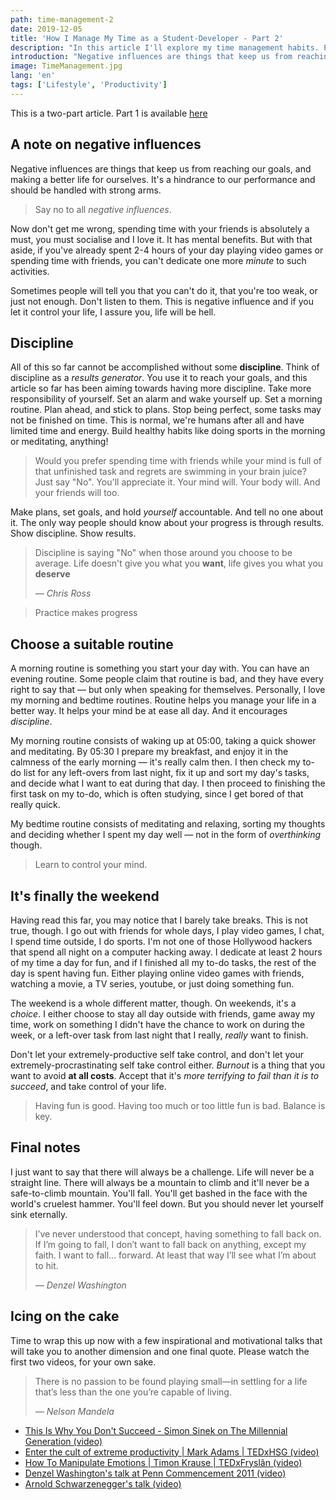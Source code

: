 ```yaml
---
path: time-management-2
date: 2019-12-05
title: 'How I Manage My Time as a Student-Developer - Part 2'
description: "In this article I'll explore my time management habits. Part 2."
introduction: "Negative influences are things that keep us from reaching our goals, and making a better life for ourselves. It's a hindrance to our performance and should be handled with strong arms."
image: TimeManagement.jpg
lang: 'en'
tags: ['Lifestyle', 'Productivity']
---
```


This is a two-part article. Part 1 is available [here](/blog/time-management-1)

## A note on negative influences

Negative influences are things that keep us from reaching our goals, and making a better life for ourselves. It's a hindrance to our performance and should be handled with strong arms.

> Say no to all _negative influences_.

Now don't get me wrong, spending time with your friends is absolutely a must, you must socialise and I love it. It has mental benefits. But with that aside, if you've already spent 2-4 hours of your day playing video games or spending time with friends, you can't dedicate one more _minute_ to such activities.

Sometimes people will tell you that you can't do it, that you're too weak, or just not enough. Don't listen to them. This is negative influence and if you let it control your life, I assure you, life will be hell.

## Discipline

All of this so far cannot be accomplished without some **discipline**. Think of discipline as a _results generator_. You use it to reach your goals, and this article so far has been aiming towards having more discipline. Take more responsibility of yourself. Set an alarm and wake yourself up. Set a morning routine. Plan ahead, and stick to plans. Stop being perfect, some tasks may not be finished on time. This is normal, we're humans after all and have limited time and energy. Build healthy habits like doing sports in the morning or meditating, anything!

> Would you prefer spending time with friends while your mind is full of that unfinished task and regrets are swimming in your brain juice? Just say "No". You'll appreciate it. Your mind will. Your body will. And your friends will too.

Make plans, set goals, and hold _yourself_ accountable. And tell no one about it. The only way people should know about your progress is through results. Show discipline. Show results.

> Discipline is saying "No" when those around you choose to be average. Life doesn't give you what you **want**, life gives you what you **deserve**
>
> <cite>— Chris Ross</cite>

> Practice makes progress

## Choose a suitable routine

A morning routine is something you start your day with. You can have an evening routine. Some people claim that routine is bad, and they have every right to say that — but only when speaking for themselves. Personally, I love my morning and bedtime routines. Routine helps you manage your life in a better way. It helps your mind be at ease all day. And it encourages _discipline_.

My morning routine consists of waking up at 05:00, taking a quick shower and meditating. By 05:30 I prepare my breakfast, and enjoy it in the calmness of the early morning — it's really calm then. I then check my to-do list for any left-overs from last night, fix it up and sort my day's tasks, and decide what I want to eat during that day. I then proceed to finishing the first task on my to-do, which is often studying, since I get bored of that really quick.

My bedtime routine consists of meditating and relaxing, sorting my thoughts and deciding whether I spent my day well — not in the form of _overthinking_ though.

> Learn to control your mind.

## It's finally the weekend

Having read this far, you may notice that I barely take breaks. This is not true, though. I go out with friends for whole days, I play video games, I chat, I spend time outside, I do sports. I'm not one of those Hollywood hackers that spend all night on a computer hacking away. I dedicate at least 2 hours of my time a day for fun, and if I finished all my to-do tasks, the rest of the day is spent having fun. Either playing online video games with friends, watching a movie, a TV series, youtube, or just doing something fun.

The weekend is a whole different matter, though. On weekends, it's a _choice_. I either choose to stay all day outside with friends, game away my time, work on something I didn't have the chance to work on during the week, or a left-over task from last night that I really, _really_ want to finish.

Don't let your extremely-productive self take control, and don't let your extremely-procrastinating self take control either. _Burnout_ is a thing that you want to avoid **at all costs**. Accept that it's _more terrifying to fail than it is to succeed_, and take control of your life.

> Having fun is good. Having too much or too little fun is bad. Balance is key.

## Final notes

I just want to say that there will always be a challenge. Life will never be a straight line. There will always be a mountain to climb and it'll never be a safe-to-climb mountain. You'll fall. You'll get bashed in the face with the world's cruelest hammer. You'll feel down. But you should never let yourself sink eternally.

> I’ve never understood that concept, having something to fall back on. If I’m going to fall, I don’t want to fall back on anything, except my faith. I want to fall… forward. At least that way I’ll see what I’m about to hit.
>
> <cite>— Denzel Washington</cite>

## Icing on the cake

Time to wrap this up now with a few inspirational and motivational talks that will take you to another dimension and one final quote. Please watch the first two videos, for your own sake.

> There is no passion to be found playing small—in settling for a life that’s less than the one you’re capable of living.
>
> <cite>— Nelson Mandela</cite>

- [This Is Why You Don't Succeed - Simon Sinek on The Millennial Generation (video)](https://youtu.be/xNgQOHwsIbg)
- [Enter the cult of extreme productivity | Mark Adams | TEDxHSG (video)](https://youtu.be/2paoNvG5Nmo)
- [How To Manipulate Emotions | Timon Krause | TEDxFryslân (video)](https://youtu.be/ZucVXYoegVU)
- [Denzel Washington's talk at Penn Commencement 2011 (video)](https://www.youtube.com/watch?v=tbnzAVRZ9Xc)
- [Arnold Schwarzenegger's talk (video)](https://www.youtube.com/watch?v=u_ktRTWMX3M)
